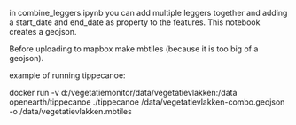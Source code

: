 in combine_leggers.ipynb you can add multiple leggers together and adding a start_date and end_date as property to the features. This notebook creates a geojson.

Before uploading to mapbox make mbtiles (because it is too big of a geojson).

example of running tippecanoe:

docker run -v d:/vegetatiemonitor/data/vegetatievlakken:/data openearth/tippecanoe ./tippecanoe /data/vegetatievlakken-combo.geojson -o /data/vegetatievlakken.mbtiles
